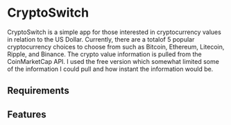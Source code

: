 # CryptoSwitch

CryptoSwitch is a simple app for those interested in cryptocurrency values in relation to the US Dollar. Currently, there are a totalof 5 popular cryptocurrency choices to choose from such as Bitcoin, Ethereum, Litecoin, Ripple, and Binance. The crypto value information is pulled from the CoinMarketCap API. I used the free version which somewhat limited some of the information I could pull and how instant the information would be. 



## Requirements



## Features



